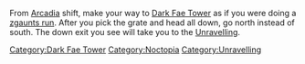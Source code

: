 From [Arcadia](:Category:Arcadia.md "wikilink") shift, make your way to
[Dark Fae Tower](:Category:Dark_Fae_Tower.md "wikilink") as if you were
doing a [zgaunts run](:Category:Gear_In_Dark_Fae_Tower.md "wikilink").
After you pick the grate and head all down, go north instead of south.
The down exit you see will take you to the
[Unravelling](:Category:Unravelling.md "wikilink").

[Category:Dark Fae Tower](Category:Dark_Fae_Tower "wikilink")
[Category:Noctopia](Category:Noctopia "wikilink")
[Category:Unravelling](Category:Unravelling "wikilink")

